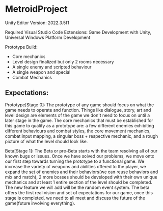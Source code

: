 # MetroidProject
Unity Editor Version: 2022.3.5f1

Required Visual Studio Code Extensions: Game Development with Unity, Universal Windows Platform Development


Prototype Build:
- Core mechanics
- Level design finalized but only 2 rooms necessary
- A single enemy and scripted behaviour
- A single weapon and special
- Combat Mechanics


Expectations:
- 
Prototype[Stage 0]: The prototype of any game should focus on what the game needs to operate and function. Things like dialogue, story, art and level design are elements of the game we don't need to focus on until a later stage in the game. 
The core mechanics that must be established for this game to qualify as a prototype are: a few different enemies exhibiting different behaviours and combat styles, the core movement mechanics, combat input mapping, a singular boss + respective mechanic, and a rough picture of what the level should look like.

Beta[Stage 1]: The Beta or pre-Beta starts with the team resolving all of our known bugs or issues. Once we have solved our problems, we move onto our first step towards turning the prototype to a functional game. We increase the variety of weapons and abilities offered to the player, we expand the set of enemies and their behaviors(we can reuse behaviors and mix and match), 2 more bosses should be developed with their own unique mechanics and at least 1 entire section of the level should be completed. The new feature we will add will be the random event system. The beta offers the first real vision and set of expectations for our game, once this stage is completed, we need to all meet and discuss the future of the game(future involving everything).
